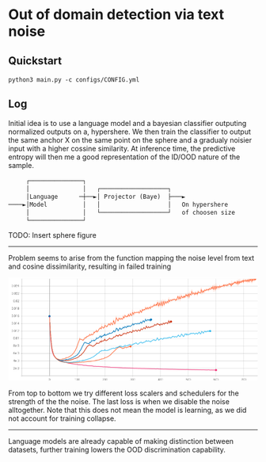 # Out of domain detection via text noise

## Quickstart

```
python3 main.py -c configs/CONFIG.yml
```


## Log

Initial idea is to use a language model and a bayesian classifier outputing normalized outputs on a, hypershere.
We then train the classifier to output the same anchor X on the same point on the sphere and a gradualy noisier input with a higher cossine similarity.
At inference time, the predictive entropy will then me a good representation of the ID/OOD nature of the sample.

```
     ┌───────────────┐
     │               │   ┌───────────────────┐
     │Language      ─┼──►│ Projector (Baye)  ├───►
────►│Model          │   │                   │   On hypershere
     │               │   └───────────────────┘   of choosen size
     └───────────────┘
```

TODO: Insert sphere figure

---

Problem seems to arise from the function mapping the noise level from text and cosine dissimilarity, resulting in failed training

![](./research_logs/loss_fail1.png)

From top to bottom we try different loss scalers and schedulers for the strength of the the noise.
The last loss is when we disable the noise alltogether. Note that this does not mean the model is learning, as we did not account for training collapse.

---

Language models are already capable of making distinction between datasets, further training lowers the OOD discrimination capability.